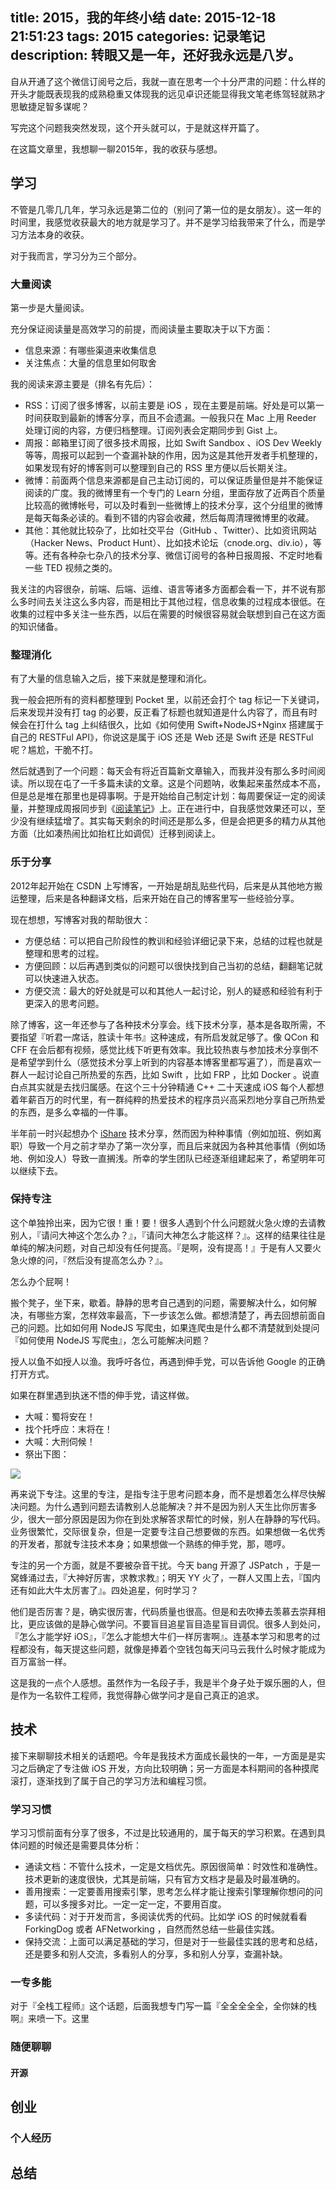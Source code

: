 title: 2015，我的年终小结
date: 2015-12-18 21:51:23
tags: 2015
categories: 记录笔记
description: 转眼又是一年，还好我永远是八岁。
---

自从开通了这个微信订阅号之后，我就一直在思考一个十分严肃的问题：什么样的开头才能既表现我的成熟稳重又体现我的远见卓识还能显得我文笔老练驾轻就熟才思敏捷足智多谋呢？

写完这个问题我突然发现，这个开头就可以，于是就这样开篇了。

在这篇文章里，我想聊一聊2015年，我的收获与感想。

## 学习

不管是几零几几年，学习永远是第二位的（别问了第一位的是女朋友）。这一年的时间里，我感觉收获最大的地方就是学习了。并不是学习给我带来了什么，而是学习方法本身的收获。

对于我而言，学习分为三个部分。

### 大量阅读

第一步是大量阅读。

充分保证阅读量是高效学习的前提，而阅读量主要取决于以下方面：

- 信息来源：有哪些渠道来收集信息
- 关注焦点：大量的信息里如何取舍

我的阅读来源主要是（排名有先后）：

- RSS：订阅了很多博客，以前主要是 iOS ，现在主要是前端。好处是可以第一时间获取到最新的博客分享，而且不会遗漏。一般我只在 Mac 上用 Reeder 处理订阅的内容，方便归档整理。订阅列表会定期同步到 Gist 上。
- 周报：邮箱里订阅了很多技术周报，比如 Swift Sandbox 、iOS Dev Weekly 等等，周报可以起到一个查漏补缺的作用，因为这是其他开发者手机整理的，如果发现有好的博客则可以整理到自己的 RSS 里方便以后长期关注。
- 微博：前面两个信息来源都是自己主动订阅的，可以保证质量但是并不能保证阅读的广度。我的微博里有一个专门的 Learn 分组，里面存放了近两百个质量比较高的微博帐号，可以及时看到一些微博上的技术分享，这个分组里的微博是每天每条必读的。看到不错的内容会收藏，然后每周清理微博里的收藏。
- 其他：其他就比较杂了，比如社交平台（GitHub 、Twitter）、比如资讯网站（Hacker News、Product Hunt）、比如技术论坛（cnode.org、div.io），等等。还有各种杂七杂八的技术分享、微信订阅号的各种日报周报、不定时地看一些 TED 视频之类的。

我关注的内容很杂，前端、后端、运维、语言等诸多方面都会看一下，并不说有那么多时间去关注这么多内容，而是相比于其他过程，信息收集的过程成本很低。在收集的过程中多关注一些东西，以后在需要的时候很容易就会联想到自己在这方面的知识储备。


### 整理消化

有了大量的信息输入之后，接下来就是整理和消化。

我一般会把所有的资料都整理到 Pocket 里，以前还会打个 tag 标记一下关键词，后来发现并没有打 tag 的必要，反正看了标题也就知道是什么内容了，而且有时候会在打什么 tag 上纠结很久，比如《如何使用 Swift+NodeJS+Nginx 搭建属于自己的 RESTFul API》，你说这是属于 iOS 还是 Web 还是 Swift 还是 RESTFul 呢？尴尬，干脆不打。

然后就遇到了一个问题：每天会有将近百篇新文章输入，而我并没有那么多时间阅读。所以现在屯了一千多篇未读的文章。这是个问题呐，收集起来虽然成本不高，但是总是堆在那里也是碍事啊。于是开始给自己制定计划：每周要保证一定的阅读量，并整理成周报同步到《[阅读笔记](http://blog.callmewhy.com/2015/11/28/a-note-a-day/)》上。正在进行中，自我感觉效果还可以，至少没有继续猛增了。其实每天剩余的时间还是那么多，但是会把更多的精力从其他方面（比如凑热闹比如抬杠比如调侃）迁移到阅读上。

### 乐于分享

2012年起开始在 CSDN 上写博客，一开始是胡乱贴些代码，后来是从其他地方搬运整理，后来是各种翻译文档，后来开始在自己的博客里写一些经验分享。

现在想想，写博客对我的帮助很大：

- 方便总结：可以把自己阶段性的教训和经验详细记录下来，总结的过程也就是整理和思考的过程。
- 方便回顾：以后再遇到类似的问题可以很快找到自己当初的总结，翻翻笔记就可以快速进入状态。
- 方便交流：最大的好处就是可以和其他人一起讨论，别人的疑惑和经验有利于更深入的思考问题。

除了博客，这一年还参与了各种技术分享会。线下技术分享，基本是各取所需，不要指望『听君一席话，胜读十年书』这种速成，有所启发就足够了。像 QCon 和 CFF 在会后都有视频，感觉比线下听更有效率。我比较热衷与参加技术分享倒不是希望学到什么（感觉技术分享上听到的内容基本博客里都写遍了），而是喜欢一群人一起讨论自己所热爱的东西，比如 Swift ，比如 FRP ，比如 Docker 。说直白点其实就是去找归属感。在这个三十分钟精通 C++ 二十天速成 iOS 每个人都想着年薪百万的时代里，有一群纯粹的热爱技术的程序员兴高采烈地分享自己所热爱的东西，是多么幸福的一件事。

半年前一时兴起想办个 [iShare](https://github.com/iShareTeam/iShare) 技术分享，然而因为种种事情（例如加班、例如离职）导致一个月之前才举办了第一次分享，而且后来就因为各种其他事情（例如场地、例如没人）导致一直搁浅。所幸的学生团队已经逐渐组建起来了，希望明年可以继续下去。

### 保持专注

这个单独拎出来，因为它很！重！要！很多人遇到个什么问题就火急火燎的去请教别人，『请问大神这个怎么办？』，『请问大神怎么才能这样？』。这样的结果往往是单纯的解决问题，对自己却没有任何提高。『是啊，没有提高！』于是有人又要火急火燎的问，『然后没有提高怎么办？』。

怎么办个屁啊！

搬个凳子，坐下来，歇着。静静的思考自己遇到的问题，需要解决什么，如何解决，有哪些方案，怎样效率最高，下一步该怎么做。都想清楚了，再去回想前面自己的问题。比如如何用 NodeJS 写爬虫，如果连爬虫是什么都不清楚就到处提问『如何使用 NodeJS 写爬虫』，怎么可能解决问题？

授人以鱼不如授人以渔。我呼吁各位，再遇到伸手党，可以告诉他 Google 的正确打开方式。

如果在群里遇到执迷不悟的伸手党，请这样做。

- 大喊：蜀将安在！
- 找个托呼应：末将在！
- 大喊：大刑伺候！
- 祭出下图：

![](http://ww3.sinaimg.cn/large/61d238c7gw1ez47jpma7lj207d0byt9d.jpg)

再来说下专注。这里的专注，是指专注于思考问题本身，而不是想着怎么样尽快解决问题。为什么遇到问题去请教别人总能解决？并不是因为别人天生比你厉害多少，很大一部分原因是因为你在到处求解答求帮忙的时候，别人在静静的写代码。业务很繁忙，交际很复杂，但是一定要专注自己想要做的东西。如果想做一名优秀的开发者，那就专注技术本身；如果想做一个熟练的伸手党，那，嗯哼。

专注的另一个方面，就是不要被杂音干扰。今天 bang 开源了 JSPatch ，于是一窝蜂涌过去，『大神好厉害，求教求教』；明天 YY 火了，一群人又围上去，『国内还有如此大牛太厉害了』。四处追星，何时学习？

他们是否厉害？是，确实很厉害，代码质量也很高。但是和去吹捧去羡慕去崇拜相比，更应该做的是静心做学问。不要盲目追星盲目造星盲目调侃。很多人到处问，『怎么才能学好 iOS』，『怎么才能想大牛们一样厉害啊』。连基本学习和思考的过程都没有，每天提这些问题，就像是捧着个空钱包每天问马云我什么时候才能成为百万富翁一样。

这是我的一点个人感想。虽然作为一名段子手，我是半个身子处于娱乐圈的人，但是作为一名软件工程师，我觉得静心做学问才是自己真正的追求。

## 技术

接下来聊聊技术相关的话题吧。今年是我技术方面成长最快的一年，一方面是是实习之后确定了专注做 iOS 开发，方向比较明确；另一方面是本科期间的各种摸爬滚打，逐渐找到了属于自己的学习方法和编程习惯。

### 学习习惯

学习习惯前面有分享了很多，不过是比较通用的，属于每天的学习积累。在遇到具体问题的时候还是需要具体分析：

- 通读文档：不管什么技术，一定是文档优先。原因很简单：时效性和准确性。技术更新的速度很快，尤其是前端，只有官方文档才是最及时最准确的。
- 善用搜索：一定要善用搜索引擎，思考怎么样才能让搜索引擎理解你想问的问题，可以多搜多对比。一定一定一定，不要用百度。
- 多读代码：对于开发而言，多阅读优秀的代码。比如学 iOS 的时候就看看 ForkingDog 或者 AFNetworking ，自然而然总结一些最佳实践。
- 保持交流：上面可以满足基础的学习，但是对于一些最佳实践的思考和总结，还是要多和别人交流，多看别人的分享，多和别人分享，查漏补缺。

### 一专多能

对于『全栈工程师』这个话题，后面我想专门写一篇『全全全全全，全你妹的栈啊』来喷一下。这里

### 随便聊聊
#### 开源


## 创业
### 个人经历

## 总结
